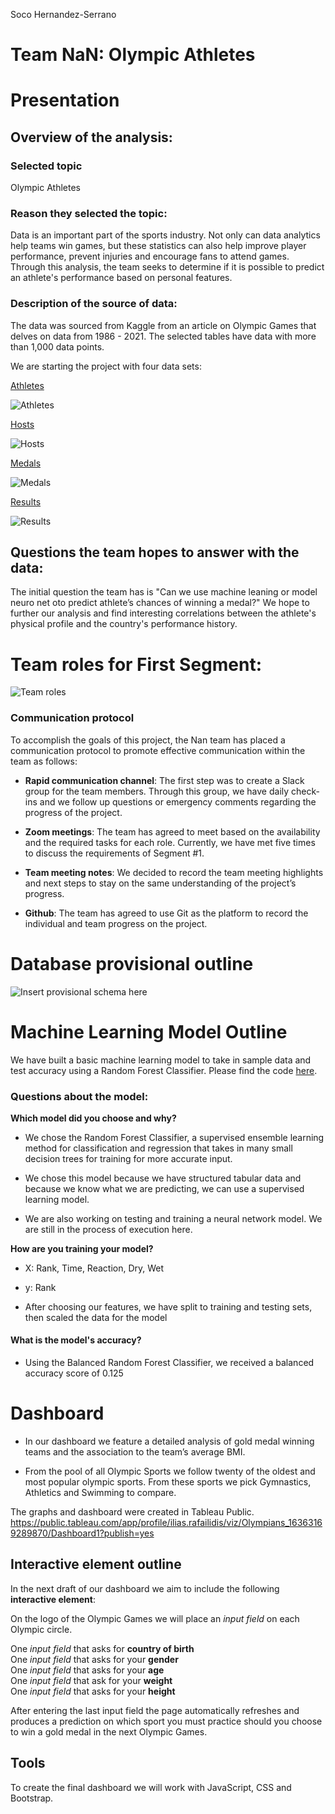 Soco Hernandez-Serrano 
# **Team NaN: Olympic Athletes**

# **Presentation**

## Overview of the analysis:

### **Selected topic**

Olympic Athletes
 
### **Reason they selected the topic**: 

Data is an important part of the sports industry. Not only can data analytics help teams win games, but these statistics can also help improve player performance, prevent injuries and encourage fans to attend games. Through this analysis, the team seeks to determine if it is possible to predict an athlete's performance based on personal features.
 
### **Description of the source of data**: 

The data was sourced from Kaggle from an article on Olympic Games that delves on data from 1986 - 2021. The selected tables have data with more than 1,000 data points. 

We are starting the project with four data sets: 
 
[Athletes](https://github.com/xenia-e/capstone/blob/SocoH/olympic_athletes.csv)

 ![Athletes](https://github.com/xenia-e/capstone/blob/readme_proposal/Report_images/athletes_data.png)

 [Hosts](https://github.com/xenia-e/capstone/blob/SocoH/olympic_hosts.csv) 

 ![Hosts](https://github.com/xenia-e/capstone/blob/readme_proposal/Report_images/host_data.png)

 [Medals](https://github.com/xenia-e/capstone/blob/SocoH/olympic_medals.csv)
 
 ![Medals](https://github.com/xenia-e/capstone/blob/readme_proposal/Report_images/medals_data.png)

 [Results](https://github.com/xenia-e/capstone/blob/SocoH/olympic_results.csv)
 
 ![Results](https://github.com/xenia-e/capstone/blob/readme_proposal/Report_images/results_data.png)
 
 
## **Questions the team hopes to answer with the data**: 

The initial question the team has is "Can we use machine leaning or model neuro net oto predict athlete’s chances of winning a medal?" We hope to further our analysis and find interesting correlations between the athlete's physical profile and the country's performance history. 

# **Team roles for First Segment**:

![Team roles](https://github.com/xenia-e/capstone/blob/readme_proposal/Report_images/Team_roles.png)

### Communication protocol

To accomplish the goals of this project, the Nan team has placed a communication protocol to promote effective communication within the team as follows:
- **Rapid communication channel**: The first step was to create a Slack group for the team members. Through this group, we have daily check-ins and we follow up questions or emergency comments regarding the progress of the project. 

- **Zoom meetings**: The team has agreed to meet based on the availability and the required tasks for each role. Currently, we have met five times to discuss the requirements of Segment #1. 

- **Team meeting notes**: We decided to record the team meeting highlights and next steps to stay on the same understanding of the project’s progress. 

- **Github**: The team has agreed to use Git as the platform to record the individual and team progress on the project. 

# Database provisional outline 

![Insert provisional schema here](https://github.com/xenia-e/capstone/blob/main/Database%20Schema/Provisional_ERD.png)



# Machine Learning Model Outline

We have built a basic machine learning model to take in sample data and test accuracy using a Random Forest Classifier. Please find the code [here](https://github.com/xenia-e/capstone/blob/main/MachineLearning/Olympics_Machine_Learning_Model.ipynb).

### Questions about the model:

**Which model did you choose and why?** 
* We chose the Random Forest Classifier, a supervised ensemble learning method for classification and regression that takes in many small decision trees for training for more accurate input. 

* We chose this model because we have structured tabular data and because we know what we are predicting, we can use a supervised learning model.

* We are also working on testing and training a neural network model. We are still in the process of execution here.

**How are you training your model?**
* X: Rank, Time, Reaction, Dry, Wet
* y: Rank

* After choosing our features, we have split to training and testing sets, then scaled the data for the model

#### What is the model's accuracy? 
* Using the Balanced Random Forest Classifier, we received a balanced accuracy score of 0.125


# Dashboard
* In our dashboard we feature a detailed analysis of gold medal winning teams and the association to the team’s average BMI. 

* From the pool of all Olympic Sports we follow twenty of the oldest and most popular olympic sports. From these sports we pick Gymnastics, Athletics and Swimming to compare. 

The graphs and dashboard were created in Tableau Public.
https://public.tableau.com/app/profile/ilias.rafailidis/viz/Olympians_16363169289870/Dashboard1?publish=yes

## Interactive element outline
In the next draft of our dashboard we aim to include the following **interactive element**: 

On the logo of the Olympic Games we will place an *input field* on each Olympic circle. 

One *input field* that asks for **country of birth** <br>
One *input field* that asks for your **gender**<br>
One *input field* that asks for your **age**<br>
One *input field* that ask for your **weight**<br>
One *input field* that asks for your **height**<br>

After entering the last input field the page automatically refreshes and produces a prediction on 
which sport you must practice should you choose to win a gold medal in the next Olympic Games. 

## Tools
To create the final dashboard we will work with JavaScript, CSS and Bootstrap. 
